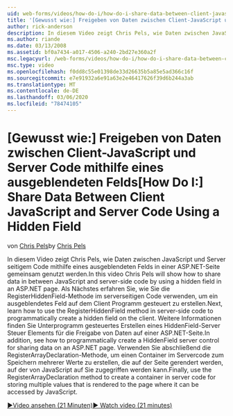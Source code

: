 ```yaml
---
uid: web-forms/videos/how-do-i/how-do-i-share-data-between-client-javascript-and-server-code-using-a-hidden-field
title: '[Gewusst wie:] Freigeben von Daten zwischen Client-JavaScript und Server Code mithilfe eines ausgeblendeten Felds | Microsoft-Dokumentation'
author: rick-anderson
description: In diesem Video zeigt Chris Pels, wie Daten zwischen JavaScript und Server seitigem Code mithilfe eines ausgeblendeten Felds in einer ASP.NET-Seite gemeinsam genutzt werden. Als Nächstes erfahren Sie, wie t...
ms.author: riande
ms.date: 03/13/2008
ms.assetid: bf0a7434-a017-4506-a240-2bd27e360a2f
msc.legacyurl: /web-forms/videos/how-do-i/how-do-i-share-data-between-client-javascript-and-server-code-using-a-hidden-field
msc.type: video
ms.openlocfilehash: f0dd8c55e01398de33d26635b5a85e5ad366c16f
ms.sourcegitcommit: e7e91932a6e91a63e2e46417626f39d6b244a3ab
ms.translationtype: MT
ms.contentlocale: de-DE
ms.lasthandoff: 03/06/2020
ms.locfileid: "78474105"
---
```

# <a name="how-do-i-share-data-between-client-javascript-and-server-code-using-a-hidden-field"></a><span data-ttu-id="a10a3-104">[Gewusst wie:] Freigeben von Daten zwischen Client-JavaScript und Server Code mithilfe eines ausgeblendeten Felds</span><span class="sxs-lookup"><span data-stu-id="a10a3-104">[How Do I:] Share Data Between Client JavaScript and Server Code Using a Hidden Field</span></span>

<span data-ttu-id="a10a3-105">von [Chris Pels](https://twitter.com/chrispels)</span><span class="sxs-lookup"><span data-stu-id="a10a3-105">by [Chris Pels](https://twitter.com/chrispels)</span></span>

<span data-ttu-id="a10a3-106">In diesem Video zeigt Chris Pels, wie Daten zwischen JavaScript und Server seitigem Code mithilfe eines ausgeblendeten Felds in einer ASP.NET-Seite gemeinsam genutzt werden.</span><span class="sxs-lookup"><span data-stu-id="a10a3-106">In this video Chris Pels will show how to share data in between JavaScript and server-side code by using a hidden field in an ASP.NET page.</span></span> <span data-ttu-id="a10a3-107">Als Nächstes erfahren Sie, wie Sie die RegisterHiddenField-Methode im serverseitigen Code verwenden, um ein ausgeblendetes Feld auf dem Client Programm gesteuert zu erstellen.</span><span class="sxs-lookup"><span data-stu-id="a10a3-107">Next, learn how to use the RegisterHiddenField method in server-side code to programmatically create a hidden field on the client.</span></span> <span data-ttu-id="a10a3-108">Weitere Informationen finden Sie Unterprogramm gesteuertes Erstellen eines HiddenField-Server Steuer Elements für die Freigabe von Daten auf einer ASP.NET-Seite.</span><span class="sxs-lookup"><span data-stu-id="a10a3-108">In addition, see how to programmatically create a HiddenField server control for sharing data on an ASP.NET page.</span></span> <span data-ttu-id="a10a3-109">Verwenden Sie abschließend die RegisterArrayDeclaration-Methode, um einen Container im Servercode zum Speichern mehrerer Werte zu erstellen, die auf der Seite gerendert werden, auf der von JavaScript auf Sie zugegriffen werden kann.</span><span class="sxs-lookup"><span data-stu-id="a10a3-109">Finally, use the RegisterArrayDeclaration method to create a container in server code for storing multiple values that is rendered to the page where it can be accessed by JavaScript.</span></span>

[<span data-ttu-id="a10a3-110">&#9654;Video ansehen (21 Minuten)</span><span class="sxs-lookup"><span data-stu-id="a10a3-110">&#9654; Watch video (21 minutes)</span></span>](https://channel9.msdn.com/Blogs/ASP-NET-Site-Videos/how-do-i-share-data-between-client-javascript-and-server-code-using-a-hidden-field)
